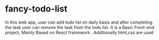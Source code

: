 # fancy-todo-list
 In this web app, user can add todo list on daily basis and after completing the task user can remove the task from the todo list.
 It is a Basic Front-end project, Mainly Based on React framework . Additionally html,css are used
